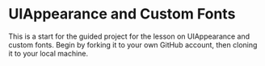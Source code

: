 # UIAppearance and Custom Fonts

This is a start for the guided project for the lesson on UIAppearance and custom fonts. Begin by forking it to your own GitHub account, then cloning it to your local machine.
